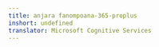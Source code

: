 ```yaml
---
title: anjara fanompoana-365-proplus
inshort: undefined
translator: Microsoft Cognitive Services
---
```




